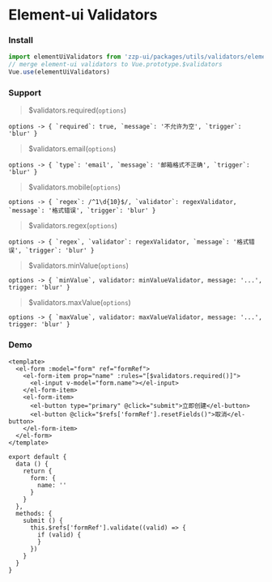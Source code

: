 # Element-ui Validators

### Install
```javascript
import elementUiValidators from 'zzp-ui/packages/utils/validators/element-ui'
// merge element-ui validators to Vue.prototype.$validators
Vue.use(elementUiValidators) 
```

### Support
> $validators.required(`options`)

    options -> { `required`: true, `message`: '不允许为空', `trigger`: 'blur' }

> $validators.email(`options`)
    
    options -> { `type`: 'email', `message`: '邮箱格式不正确', `trigger`: 'blur' }

> $validators.mobile(`options`)

    options -> { `regex`: /^1\d{10}$/, `validator`: regexValidator, `message`: '格式错误', `trigger`: 'blur' }
    
> $validators.regex(`options`)

    options -> { `regex`, `validator`: regexValidator, `message`: '格式错误', `trigger`: 'blur' }

> $validators.minValue(`options`)

    options -> { `minValue`, validator: minValueValidator, message: '...', trigger: 'blur' }
    
> $validators.maxValue(`options`)
    
    options -> { `maxValue`, validator: maxValueValidator, message: '...', trigger: 'blur' }
    
### Demo
```vue
<template>
  <el-form :model="form" ref="formRef">
    <el-form-item prop="name" :rules="[$validators.required()]">
      <el-input v-model="form.name"></el-input>
    </el-form-item>
    <el-form-item>
      <el-button type="primary" @click="submit">立即创建</el-button>
      <el-button @click="$refs['formRef'].resetFields()">取消</el-button>
    </el-form-item>
  </el-form>
</template>

export default {
  data () {
    return {
      form: {
        name: ''
      }
    }
  },
  methods: {
    submit () {
      this.$refs['formRef'].validate((valid) => {
        if (valid) {
        }
      })
    }
  }
}

```
